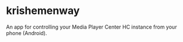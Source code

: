 # krishemenway
An app for controlling your Media Player Center HC instance from your phone (Android).
